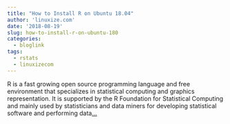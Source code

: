 ```yaml
---
title: "How to Install R on Ubuntu 18.04"
author: 'linuxize.com'
date: '2018-08-19'
slug: how-to-install-r-on-ubuntu-180
categories:
  - bloglink
tags:
  - rstats
  - linuxizecom
---
```


R is a fast growing open source programming language and free environment that specializes in statistical computing and graphics representation. It is supported by the R Foundation for Statistical Computing and mainly used by statisticians and data miners for developing statistical software and performing data[... <i class="fas fa-external-link-alt"></i>](https://linuxize.com/post/how-to-install-r-on-ubuntu-18-04/)

